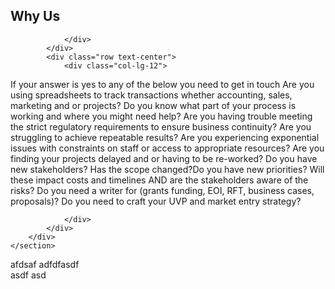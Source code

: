 <section id="about">
        <div class="container">
            <div class="row">
                <div class="col-lg-12 text-center">
                    <h2 class="section-heading">Why Us</h2>
                    
                </div>
            </div>
            <div class="row text-center">
                <div class="col-lg-12">
<p class="text-muted">If your answer is yes to any of the below you need to get in touch  
Are you using spreadsheets to track transactions whether accounting, sales, marketing and
or projects?  
Do you know what part of your process is working and where you might need help?  
Are you having trouble meeting the strict regulatory requirements to ensure business continuity?  
Are you struggling to achieve repeatable results?  
Are you experiencing exponential issues with constraints on staff or access to appropriate resources?  
Are you finding your projects delayed and or having to be re-worked?  
Do you have new stakeholders?
Has the scope changed?Do you have new priorities? Will
these impact costs and timelines AND are the stakeholders aware of the risks?
Do you need a writer for (grants funding, EOI, RFT, business cases, proposals)?
Do you need to craft your UVP and market entry strategy?</p>
 

                </div>
            </div>
        </div>
    </section>

afdsaf 
adfdfasdf   
asdf asd 
